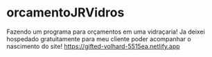 # orcamentoJRVidros
Fazendo um programa para orçamentos em uma vidraçaria!
Ja deixei hospedado gratuitamente para meu cliente poder acompanhar o nascimento do site!
https://gifted-volhard-5515ea.netlify.app